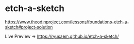 # etch-a-sketch
https://www.theodinproject.com/lessons/foundations-etch-a-sketch#project-solution

Live Preview → https://ryusaem.github.io/etch-a-sketch/
